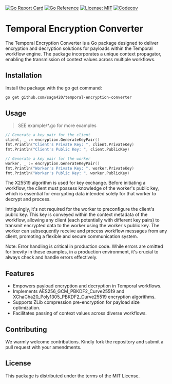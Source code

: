 [![Go Report Card][go-report-image]][go-report-url]
[![Go Reference](https://pkg.go.dev/badge/github.com/saga420/temporal-encryption-converter.svg)](https://pkg.go.dev/github.com/saga420/temporal-encryption-converter)
[![License: MIT](https://img.shields.io/badge/License-MIT-yellow.svg)](https://opensource.org/licenses/MIT)
[![Codecov](https://codecov.io/gh/saga420/temporal-encryption-converter/branch/main/graph/badge.svg)](https://codecov.io/gh/saga420/temporal-encryption-converter)

[go-report-image]: https://goreportcard.com/badge/github.com/saga420/temporal-encryption-converter
[go-report-url]: https://goreportcard.com/report/github.com/saga420/temporal-encryption-converter

[go-report-image]: https://goreportcard.com/badge/github.com/saga420/temporal-encryption-converter
[go-report-url]: https://goreportcard.com/report/github.com/saga420/temporal-encryption-converter


# Temporal Encryption Converter

The Temporal Encryption Converter is a Go package designed to deliver encryption and decryption solutions for payloads
within the Temporal workflow engine. The package incorporates a unique context propagator, enabling the transmission of
context values across multiple workflows.

## Installation

Install the package with the go get command:

```bash
go get github.com/saga420/temporal-encryption-converter
```

## Usage

> SEE example/*.go for more examples

```go
// Generate a key pair for the client
client, _ := encryption.GenerateKeyPair()
fmt.Println("Client's Private Key: ", client.PrivateKey)
fmt.Println("Client's Public Key: ", client.PublicKey)

// Generate a key pair for the worker
worker, _ := encryption.GenerateKeyPair()
fmt.Println("Worker's Private Key: ", worker.PrivateKey)
fmt.Println("Worker's Public Key: ", worker.PublicKey)
```

The X25519 algorithm is used for key exchange. Before initiating a workflow, the client must possess knowledge of the
worker's public key, which is essential for encrypting data intended solely for that worker to decrypt and process.

Intriguingly, it's not required for the worker to preconfigure the client's public key. This key is conveyed within the
context metadata of the workflow, allowing any client (each potentially with different key pairs) to transmit encrypted
data to the worker using the worker's public key. The worker can subsequently receive and process workflow messages from
any client, promoting a flexible and secure communication system.

Note: Error handling is critical in production code. While errors are omitted for brevity in these examples, in a
production environment, it's crucial to always check and handle errors effectively.

## Features

- Empowers payload encryption and decryption in Temporal workflows.
- Implements AES256_GCM_PBKDF2_Curve25519 and XChaCha20_Poly1305_PBKDF2_Curve25519 encryption algorithms.
- Supports ZLib compression pre-encryption for payload size optimization.
- Facilitates passing of context values across diverse workflows.

## Contributing

We warmly welcome contributions. Kindly fork the repository and submit a pull request with your amendments.

## License

This package is distributed under the terms of the MIT License.
